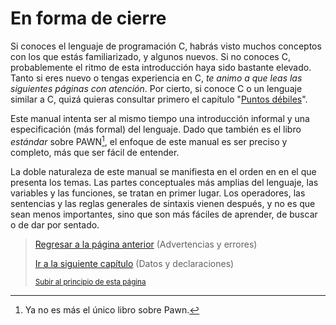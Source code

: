 # En forma de cierre

Si conoces el lenguaje de programación C, habrás visto muchos conceptos con los que estás familiarizado, y algunos nuevos. Si no conoces C, probablemente el ritmo de esta introducción haya sido bastante elevado. Tanto si eres nuevo o tengas experiencia en C, *te animo a que leas las siguientes páginas con atención*. Por cierto, si conoce C o un lenguaje similar a C, quizá quieras consultar primero el capítulo "[Puntos débiles]()".

Este manual intenta ser al mismo tiempo una introducción informal y una especificación (más formal) del lenguaje. Dado que también es el libro *estándar* sobre PAWN[^1], el enfoque de este manual es ser preciso y completo, más que ser fácil de entender.

La doble naturaleza de este manual se manifiesta en el orden en
en el que presenta los temas. Las partes conceptuales más amplias del lenguaje, las variables y las funciones, se tratan en primer lugar. Los operadores, las sentencias y las reglas generales de sintaxis vienen después, y no es que sean menos importantes, sino que son más fáciles de aprender, de buscar o de dar por sentado.

[^1]: Ya no es más el único libro sobre Pawn.

> [Regresar a la página anterior](13-advertencias-y-errores.md) (Advertencias y errores)
>
> [Ir a la siguiente capítulo](/02-Datos%20y%20declaraciones/01-declaracion-de-variables-por-estado.md) (Datos y declaraciones)
>
> <sub>[Subir al principio de esta página](#comentarios-para-documentación)</sub>